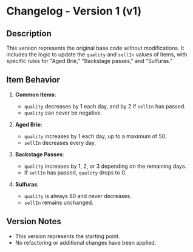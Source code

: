 # Changelog - Version 1 (v1)

## Description

This version represents the original base code without modifications. It includes the logic to update the `quality` and `sellIn` values of items, with specific rules for "Aged Brie," "Backstage passes," and "Sulfuras."

## Item Behavior

1. **Common Items**:

   - `quality` decreases by 1 each day, and by 2 if `sellIn` has passed.
   - `quality` can never be negative.

2. **Aged Brie**:

   - `quality` increases by 1 each day, up to a maximum of 50.
   - `sellIn` decreases every day.

3. **Backstage Passes**:

   - `quality` increases by 1, 2, or 3 depending on the remaining days.
   - If `sellIn` has passed, `quality` drops to 0.

4. **Sulfuras**:
   - `quality` is always 80 and never decreases.
   - `sellIn` remains unchanged.

## Version Notes

- This version represents the starting point.
- No refactoring or additional changes have been applied.
